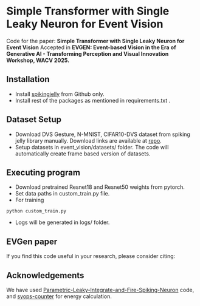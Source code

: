 # Simple Transformer with Single Leaky Neuron for Event Vision

Code for the paper: **Simple Transformer with Single Leaky Neuron for Event Vision** 
Accepted in **EVGEN: Event-based Vision in the Era of Generative AI - Transforming Perception and Visual Innovation Workshop, WACV 2025.**


## Installation

* Install [spikingjelly](https://github.com/fangwei123456/spikingjelly) from Github only.
* Install rest of the packages as mentioned in requirements.txt .

## Dataset Setup
* Download DVS Gesture, N-MNIST, CIFAR10-DVS dataset from spiking jelly library manually. Download links are available at [repo](https://github.com/fangwei123456/spikingjelly/tree/master/spikingjelly/datasets).
* Setup datasets in event_vision/datasets/ folder. The code will automatically create frame based version of datasets.

## Executing program

* Download pretrained Resnet18 and Resnet50 weights from pytorch.
* Set data paths in custom_train.py file.
* For training
```
python custom_train.py
```
* Logs will be generated in logs/ folder.

## EVGen paper
If you find this code useful in your research, please consider citing:

## Acknowledgements

We have used [Parametric-Leaky-Integrate-and-Fire-Spiking-Neuron](https://github.com/fangwei123456/Parametric-Leaky-Integrate-and-Fire-Spiking-Neuron/) code, and [syops-counter](https://github.com/iCGY96/syops-counter) for energy calculation.
